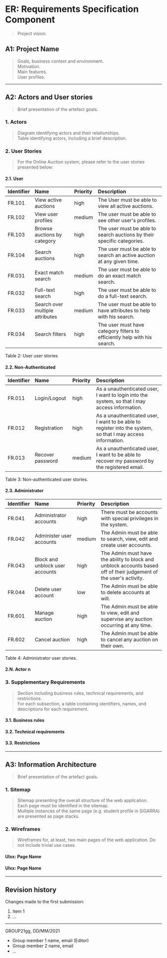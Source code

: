 # ER: Requirements Specification Component

> Project vision.

## A1: Project Name

> Goals, business context and environment.  
> Motivation.  
> Main features.  
> User profiles.


---


## A2: Actors and User stories

> Brief presentation of the artefact goals.


### 1. Actors

> Diagram identifying actors and their relationships.  
> Table identifying actors, including a brief description.


### 2. User Stories

> For the Online Auction system, please refer to the user stories presented below:


#### 2.1. User
| Identifier |               Name              | Priority | Description |
|   :---     |              :---               |   :---   |    :---     |
|   FR.101   |       View active auctions      |   high   | The User must be able to view all active auctions. 
|   FR.102   |        View user profiles       |  medium  | The user must be able to see other user's profiles. 
|   FR.103   |   Browse auctions by category   |   high   | The user must be able to search auctions by their specific categories. 
|   FR.104   |         Search auctions         |   high   | The user must be able to search an active auction at any given time.
|   FR.031   |        Exact match search       |  medium  | The user must be able to do an exact match search.
|   FR.032   |         Full-text search        |   high   | The user must be able to do a full-text search.
|   FR.033   | Search over multiple attributes |  medium  | The user must be able to have attributes to help with his search.
|   FR.034   |          Search filters         |   high   | The user must have category filters to efficiently help with his search.

Table 2: User user stories


#### 2.2. Non-Authenticated
| Identifier |       Name       | Priority | Description |
|   :---     |       :---       |   :---   |    :---     |
|   FR.011   |   Login/Logout   |   high   | As a unauthenticated user, I want to login into the system, so that I may access information.|
|   FR.012   |   Registration   |   high   | As a unauthenticated user, I want to be able to register into the system, so that I may access information.|
|   FR.013   | Recover password |  medium  | As a unauthenticated user, I want to be able to recover my password by the registered email.|

Table 3: Non-authenticated user stories.


#### 2.3. Administrator
| Identifier |               Name              | Priority | Description |
|   :---     |              :---               |   :---   |    :---     |
|   FR.041   |      Administrator accounts     |   high   | There must be accounts with special privileges in the system. |
|   FR.042   |     Administer user accounts    |  medium  | The Admin must be able to search, view, edit and create user accounts.|
|   FR.043   | Block and unblock user accounts |   high   | The Admin must have the ability to block and unblock accounts based off of their judgement of the user's activity.|
|   FR.044   |       Delete user account       |   low    | The Admin must be able to delete accounts at will.
|   FR.601   |          Manage auction         |   high   | The Admin must be able to view, edit and supervise any auction occurring at any time.
|   FR.602   |          Cancel auction         |   high   | The Admin must be able to cancel any auction on their own.

Table 4: Administrator user stories.


#### 2.N. Actor n


### 3. Supplementary Requirements

> Section including business rules, technical requirements, and restrictions.  
> For each subsection, a table containing identifiers, names, and descriptions for each requirement.

#### 3.1. Business rules

#### 3.2. Technical requirements

#### 3.3. Restrictions


---


## A3: Information Architecture

> Brief presentation of the artefact goals.


### 1. Sitemap

> Sitemap presenting the overall structure of the web application.  
> Each page must be identified in the sitemap.  
> Multiple instances of the same page (e.g. student profile in SIGARRA) are presented as page stacks.


### 2. Wireframes

> Wireframes for, at least, two main pages of the web application.
> Do not include trivial use cases.


#### UIxx: Page Name

#### UIxx: Page Name


---


## Revision history

Changes made to the first submission:
1. Item 1
1. ...

***
GROUP21gg, DD/MM/2021

* Group member 1 name, email (Editor)
* Group member 2 name, email
* ...